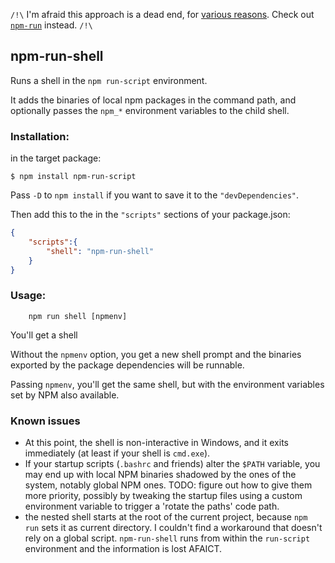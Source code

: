 

`/!\` I'm afraid this approach is a dead end, for [various reasons](#known-issues). Check out [`npm-run`](https://www.npmjs.com/package/npm-run) instead. `/!\`

## npm-run-shell

Runs a shell in the `npm run-script` environment.

It adds the binaries of local npm packages in the command path, and optionally passes the `npm_*` environment variables to the child shell.

### Installation:

in the target package:

```Shell
$ npm install npm-run-script
```

Pass `-D` to `npm install` if you want to save it to the `"devDependencies"`.

Then add this to the in the `"scripts"` sections of your package.json:

```JSON
{
    "scripts":{
        "shell": "npm-run-shell"
    }
}
```

### Usage:

```
    npm run shell [npmenv]
```

You'll get a shell 


Without the `npmenv` option, you get a new shell prompt and the binaries exported by the package dependencies will be runnable.

Passing `npmenv`, you'll get the same shell, but with the environment variables set by NPM also available.

### Known issues

* At this point, the shell is non-interactive in Windows, and it exits immediately (at least if your shell is `cmd.exe`).
* If your startup scripts (`.bashrc` and friends) alter the `$PATH` variable, you may end up with local NPM binaries shadowed by the ones of the system, notably global NPM ones. TODO: figure out how to give them more priority, possibly by tweaking the startup files using a custom environment variable to trigger a 'rotate the paths' code path.
* the nested shell starts at the root of the current project, because `npm run` sets it as current directory. I couldn't find a workaround that doesn't rely on a global script. `npm-run-shell` runs from within the `run-script` environment and the information is lost AFAICT.